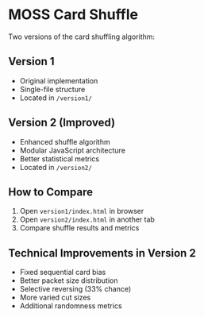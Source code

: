 # MOSS Card Shuffle

Two versions of the card shuffling algorithm:

## Version 1
- Original implementation
- Single-file structure
- Located in `/version1/`

## Version 2 (Improved)
- Enhanced shuffle algorithm
- Modular JavaScript architecture
- Better statistical metrics
- Located in `/version2/`

## How to Compare
1. Open `version1/index.html` in browser
2. Open `version2/index.html` in another tab
3. Compare shuffle results and metrics

## Technical Improvements in Version 2
- Fixed sequential card bias
- Better packet size distribution
- Selective reversing (33% chance)
- More varied cut sizes
- Additional randomness metrics